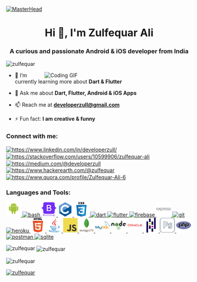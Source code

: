 [![MasterHead](https://www.doditsolutions.com/wp-content/uploads/doditdolutions-Android-ios-app-development-banner.png)](https://www.linkedin.com/in/developerzull/ "Android and iOS App Development")
<h1 align="center">Hi 👋, I'm Zulfequar Ali</h1>
<h3 align="center">A curious and passionate Android & iOS developer from India</h3>

<p align="left"> <img src="https://komarev.com/ghpvc/?username=zulfequar&label=Profile%20views&color=0e75b6&style=flat" alt="zulfequar" /> </p>

<a href="https://www.linkedin.com/in/developerzull/" target="_blank"><img align="right" alt="Coding GIF" width="400" src="https://media.giphy.com/media/qgQUggAC3Pfv687qPC/giphy.gif" /></a>


<!-- - 🔭 I’m currently working on [DropMe](www.myprojects.link/dropme) -->

- 🌱 I’m currently learning more about **Dart & Flutter**

<!-- - 👯 I’m looking to collaborate on [Meesho](www.myprojects.link/meesho) -->

<!-- - 🤝 I’m looking for help with [DropMe](www.myprojects.link/dropme) -->

<!-- - 👨‍💻 All of my projects are available at [www.myprojects.link](www.myprojects.link) -->

<!-- - 📝 I regularly write articles on [www.blogger.com](www.blogger.com) -->

- 💬 Ask me about **Dart, Flutter, Android & iOS Apps**

- 📫 Reach me at **developerzull@gmail.com**

<!-- - 📄 Know about my experiences [www.linkedin.com](www.linkedin.com) -->

- ⚡ Fun fact: **I am creative & funny**

<!-- ### Blogs posts -->
<!-- BLOG-POST-LIST:START -->
<!-- BLOG-POST-LIST:END -->

<h3 align="left">Connect with me:</h3>
<p align="left">
<a href="https://www.linkedin.com/in/developerzull/" target="blank"><img align="center" src="https://raw.githubusercontent.com/rahuldkjain/github-profile-readme-generator/master/src/images/icons/Social/linked-in-alt.svg" alt="https://www.linkedin.com/in/developerzull/" height="30" width="40" /></a>
<a href="https://stackoverflow.com/users/10599906/zulfequar-ali" target="blank"><img align="center" src="https://raw.githubusercontent.com/rahuldkjain/github-profile-readme-generator/master/src/images/icons/Social/stack-overflow.svg" alt="https://stackoverflow.com/users/10599906/zulfequar-ali" height="30" width="40" /></a>
<!-- <a href="https://fb.com/facebook.in/zulfequar" target="blank"><img align="center" src="https://raw.githubusercontent.com/rahuldkjain/github-profile-readme-generator/master/src/images/icons/Social/facebook.svg" alt="facebook.in/zulfequar" height="30" width="40" /></a>
<a href="https://instagram.com/intagram.com/zulfequar" target="blank"><img align="center" src="https://raw.githubusercontent.com/rahuldkjain/github-profile-readme-generator/master/src/images/icons/Social/instagram.svg" alt="intagram.com/zulfequar" height="30" width="40" /></a>
<a href="https://www.behance.net/behance.com/zulfequar" target="blank"><img align="center" src="https://raw.githubusercontent.com/rahuldkjain/github-profile-readme-generator/master/src/images/icons/Social/behance.svg" alt="behance.com/zulfequar" height="30" width="40" /></a> -->
<a href="https://medium.com/@developerzull" target="blank"><img align="center" src="https://raw.githubusercontent.com/rahuldkjain/github-profile-readme-generator/master/src/images/icons/Social/medium.svg" alt="https://medium.com/@developerzull" height="30" width="40" /></a>
<a href="https://www.hackerearth.com/@zulfequar" target="blank"><img align="center" src="https://raw.githubusercontent.com/rahuldkjain/github-profile-readme-generator/master/src/images/icons/Social/hackerearth.svg" alt="https://www.hackerearth.com/@zulfequar" height="30" width="40" /></a>
<a href="https://www.quora.com/profile/Zulfequar-Ali-6" target="_blank"><img align="center" src="https://www.logo.wine/a/logo/Quora/Quora-Logo.wine.svg" alt="https://www.quora.com/profile/Zulfequar-Ali-6" height="50" width="100" /></a>
</p>


<h3 align="left">Languages and Tools:</h3>
<p align="left">
  <a href="https://developer.android.com" target="_blank" rel="noreferrer"> <img src="https://raw.githubusercontent.com/devicons/devicon/master/icons/android/android-original-wordmark.svg" alt="android" width="40" height="40"/> </a> <a href="https://www.gnu.org/software/bash/" target="_blank" rel="noreferrer"> <img src="https://www.vectorlogo.zone/logos/gnu_bash/gnu_bash-icon.svg" alt="bash" width="40" height="40"/> </a> <a href="https://getbootstrap.com" target="_blank" rel="noreferrer"> <img src="https://raw.githubusercontent.com/devicons/devicon/master/icons/bootstrap/bootstrap-plain-wordmark.svg" alt="bootstrap" width="40" height="40"/> </a> <a href="https://www.cprogramming.com/" target="_blank" rel="noreferrer"> <img src="https://raw.githubusercontent.com/devicons/devicon/master/icons/c/c-original.svg" alt="c" width="40" height="40"/> </a> <a href="https://www.w3schools.com/css/" target="_blank" rel="noreferrer"> <img src="https://raw.githubusercontent.com/devicons/devicon/master/icons/css3/css3-original-wordmark.svg" alt="css3" width="40" height="40"/> </a> <a href="https://dart.dev" target="_blank" rel="noreferrer"> <img src="https://www.vectorlogo.zone/logos/dartlang/dartlang-icon.svg" alt="dart" width="40" height="40"/> </a> <a href="https://flutter.dev" target="_blank" rel="noreferrer"> <img src="https://www.vectorlogo.zone/logos/flutterio/flutterio-icon.svg" alt="flutter" width="40" height="40"/> </a> <a href="https://firebase.google.com/" target="_blank" rel="noreferrer"> <img src="https://www.vectorlogo.zone/logos/firebase/firebase-icon.svg" alt="firebase" width="40" height="40"/> </a> <a href="https://expressjs.com" target="_blank" rel="noreferrer"> <img src="https://raw.githubusercontent.com/devicons/devicon/master/icons/express/express-original-wordmark.svg" alt="express" width="40" height="40"/> </a> <a href="https://git-scm.com/" target="_blank" rel="noreferrer"> <img src="https://www.vectorlogo.zone/logos/git-scm/git-scm-icon.svg" alt="git" width="40" height="40"/> </a> <a href="https://heroku.com" target="_blank" rel="noreferrer"> <img src="https://www.vectorlogo.zone/logos/heroku/heroku-icon.svg" alt="heroku" width="40" height="40"/> </a> <a href="https://www.w3.org/html/" target="_blank" rel="noreferrer"> <img src="https://raw.githubusercontent.com/devicons/devicon/master/icons/html5/html5-original-wordmark.svg" alt="html5" width="40" height="40"/> </a> <a href="https://www.java.com" target="_blank" rel="noreferrer"> <img src="https://raw.githubusercontent.com/devicons/devicon/master/icons/java/java-original.svg" alt="java" width="40" height="40"/> </a> <a href="https://developer.mozilla.org/en-US/docs/Web/JavaScript" target="_blank" rel="noreferrer"> <img src="https://raw.githubusercontent.com/devicons/devicon/master/icons/javascript/javascript-original.svg" alt="javascript" width="40" height="40"/> </a> <a href="https://www.mongodb.com/" target="_blank" rel="noreferrer"> <img src="https://raw.githubusercontent.com/devicons/devicon/master/icons/mongodb/mongodb-original-wordmark.svg" alt="mongodb" width="40" height="40"/> </a> <a href="https://www.mysql.com/" target="_blank" rel="noreferrer"> <img src="https://raw.githubusercontent.com/devicons/devicon/master/icons/mysql/mysql-original-wordmark.svg" alt="mysql" width="40" height="40"/> </a> <a href="https://nodejs.org" target="_blank" rel="noreferrer"> <img src="https://raw.githubusercontent.com/devicons/devicon/master/icons/nodejs/nodejs-original-wordmark.svg" alt="nodejs" width="40" height="40"/> </a> <a href="https://www.oracle.com/" target="_blank" rel="noreferrer"> <img src="https://raw.githubusercontent.com/devicons/devicon/master/icons/oracle/oracle-original.svg" alt="oracle" width="40" height="40"/> </a> <a href="https://pandas.pydata.org/" target="_blank" rel="noreferrer"> <img src="https://raw.githubusercontent.com/devicons/devicon/2ae2a900d2f041da66e950e4d48052658d850630/icons/pandas/pandas-original.svg" alt="pandas" width="40" height="40"/> </a> <a href="https://www.photoshop.com/en" target="_blank" rel="noreferrer"> <img src="https://raw.githubusercontent.com/devicons/devicon/master/icons/photoshop/photoshop-line.svg" alt="photoshop" width="40" height="40"/> </a> <a href="https://www.php.net" target="_blank" rel="noreferrer"> <img src="https://raw.githubusercontent.com/devicons/devicon/master/icons/php/php-original.svg" alt="php" width="40" height="40"/> </a> <a href="https://postman.com" target="_blank" rel="noreferrer"> <img src="https://www.vectorlogo.zone/logos/getpostman/getpostman-icon.svg" alt="postman" width="40" height="40"/> </a> <a href="https://www.sqlite.org/" target="_blank" rel="noreferrer"> <img src="https://www.vectorlogo.zone/logos/sqlite/sqlite-icon.svg" alt="sqlite" width="40" height="40"/> </a>
</p>

<p><img align="left" src="https://github-readme-stats.vercel.app/api/top-langs?username=zulfequar&show_icons=true&locale=en&layout=compact" alt="zulfequar" /></p>

<p>&nbsp;<img align="center" src="https://github-readme-stats.vercel.app/api?username=zulfequar&show_icons=true&locale=en" alt="zulfequar" /></p>

<p><img align="center" src="https://github-readme-streak-stats.herokuapp.com/?user=zulfequar&" alt="zulfequar" /></p>

<p align="left"> <a href="https://github.com/ryo-ma/github-profile-trophy"><img src="https://github-profile-trophy.vercel.app/?username=zulfequar" alt="zulfequar" /></a> </p>
